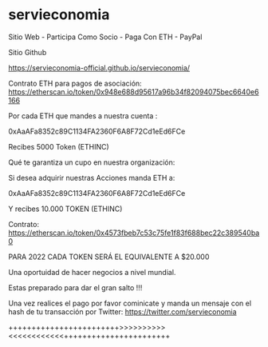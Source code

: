 # servieconomia
Sitio Web - Participa Como Socio - Paga Con ETH - PayPal

Sitio Github


https://servieconomia-official.github.io/servieconomia/

Contrato ETH para pagos de asociación: https://etherscan.io/token/0x948e688d95617a96b34f82094075bec6640e6166

Por cada ETH que mandes a nuestra cuenta :

0xAaAFa8352c89C1134FA2360F6A8F72Cd1eEd6FCe

Recibes 5000 Token (ETHINC)

Qué te garantiza un cupo en nuestra organización:

Si desea adquirir nuestras Acciones manda ETH a:

0xAaAFa8352c89C1134FA2360F6A8F72Cd1eEd6FCe

Y recibes 10.000 TOKEN (ETHINC)

Contrato: https://etherscan.io/token/0x4573fbeb7c53c75fe1f83f688bec22c389540ba0

PARA 2022 CADA TOKEN SERÁ EL EQUIVALENTE A $20.000

Una oportuidad de hacer negocios a nivel mundial.

Estas preparado para dar el gran salto !!!

Una vez realices el pago por favor cominicate y manda un mensaje con el hash de tu transacción por Twitter: https://twitter.com/servieconomia

++++++++++++++++++++++++>>>>>>>>>><<<<<<<<<<<<+++++++++++++++++++++++
